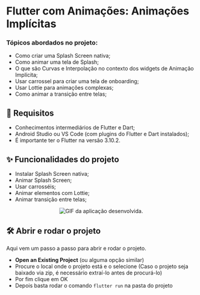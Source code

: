 # Flutter com Animações: Animações Implícitas


### Tópicos abordados no projeto:

- Como criar uma Splash Screen nativa;
- Como animar uma tela de Splash;
- O que são Curvas e Interpolação no contexto dos widgets de Animação Implícita;
- Usar carrossel para criar uma tela de onboarding;
- Usar Lottie para animações complexas;
- Como animar a transição entre telas;

## 📑 Requisitos

- Conhecimentos intermediários de Flutter e Dart;
- Android Studio ou VS Code (com plugins do Flutter e Dart instalados);
- É importante ter o Flutter na versão 3.10.2.

## ✨ Funcionalidades do projeto

- Instalar Splash Screen nativa;
- Animar Splash Screen;
- Usar carrosséis;
- Animar elementos com Lottie;
- Animar transição entre telas;

<p align="center">
  <img src="projeto.gif" alt= "GIF da aplicação desenvolvida." />
</p> 

## 🛠️ Abrir e rodar o projeto

Aqui vem um passo a passo para abrir e rodar o projeto.

- **Open an Existing Project** (ou alguma opção similar)
- Procure o local onde o projeto está e o selecione (Caso o projeto seja baixado via zip, é necessário extraí-lo antes de procurá-lo)
- Por fim clique em OK
- Depois basta rodar o comando `flutter run` na pasta do projeto
